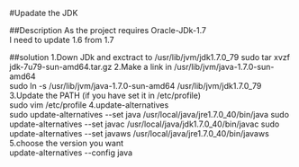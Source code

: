 #Upadate the JDK

##Description
As the project requires Oracle-JDk-1.7  
I need to update 1.6 from 1.7  
  
##solution
1.Down JDk and exctract to /usr/lib/jvm/jdk1.7.0_79 
    sudo tar xvzf jdk-7u79-sun-amd64.tar.gz
2.Make a link in /usr/lib/jvm/java-1.7.0-sun-amd64  
    sudo ln -s /usr/lib/jvm/java-1.7.0-sun-amd64 /usr/lib/jvm/jdk1.7.0_79
3.Update the PATH (if you have set it in /etc/profile)  
    sudo vim /etc/profile
4.update-alternatives  
     sudo update-alternatives --set java /usr/local/java/jre1.7.0_40/bin/java
     sudo update-alternatives --set javac /usr/local/java/jdk1.7.0_40/bin/javac
     sudo update-alternatives --set javaws /usr/local/java/jre1.7.0_40/bin/javaws
5.choose the version you want  
    update-alternatives --config java

